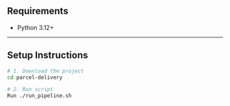 ## Requirements

- Python 3.12+
---

## Setup Instructions

```bash
# 1. Download the project
cd parcel-delivery

# 2. Run script
Run ./run_pipeline.sh